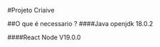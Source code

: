#Projeto Criaive 

##O que é necessario ?
 ####Java 
 openjdk 18.0.2 
 

 ####React 
 Node V19.0.0
 